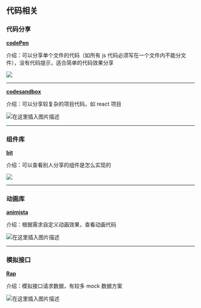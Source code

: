 ## 代码相关

### 代码分享

**[codePen](https://codepen.io/)**

介绍：可以分享单个文件的代码（如所有 js 代码必须写在一个文件内不能分文件），没有代码提示，适合简单的代码效果分享

![](https://img-blog.csdnimg.cn/20210618183833543.png)



-------

**[codesandbox](https://codesandbox.io/)**

介绍：可以分享较复杂的项目代码，如 react 项目

![在这里插入图片描述](https://img-blog.csdnimg.cn/20210618184000267.png)



------

### 组件库

**[bit](https://bit.dev)**

介绍：可以查看别人分享的组件是怎么实现的

![](https://img-blog.csdnimg.cn/20210618193311172.png)





-----

### 动画库

**[animista](https://animista.net/)**

介绍：根据需求自定义动画效果，查看动画代码

![在这里插入图片描述](https://img-blog.csdnimg.cn/20210618212604915.png)





---

### 模拟接口

**[Rap](http://rap2.taobao.org/)**

介绍：模拟接口请求数据，有较多 mock 数据方案

![在这里插入图片描述](https://img-blog.csdnimg.cn/2021061819091151.png)